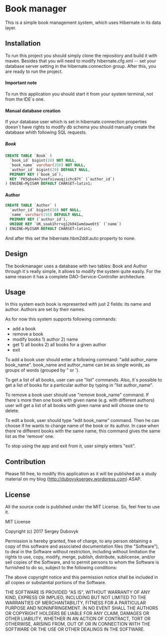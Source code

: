 # Book manager

This is a simple book management system, which uses Hibernate in its data layer.

## Installation

To run this project you should simply clone the repository and build it with maven. Besides that you will need to modify hibernate.cfg.xml -- set your database server setting in the hibernate.connection group.
After this, you are ready to run the project.

#### Important note
To run this application you should start it from your system terminal, not from the IDE`s one.

#### Manual database creation

If your database user which is set in hibernate.connection properties doesn`t have rights to modify db schema you should manually create the database whith following SQL requests.

##### Book
```sql
CREATE TABLE `Book` (
  `book_id` bigint(20) NOT NULL,
  `book_name` varchar(250) NOT NULL,
  `author_id` bigint(20) DEFAULT NULL,
  PRIMARY KEY (`book_id`),
  KEY `FK5gbo4o7yxefxivwuqjichc67t` (`author_id`)
) ENGINE=MyISAM DEFAULT CHARSET=latin1;
```

#### Author

```sql
CREATE TABLE `Author` (
  `author_id` bigint(20) NOT NULL,
  `name` varchar(255) DEFAULT NULL,
  PRIMARY KEY (`author_id`),
  UNIQUE KEY `UK_soak1hrrvg12k041wmdawe6t5` (`name`)
) ENGINE=MyISAM DEFAULT CHARSET=latin1;

```

And after this set the hibernate.hbm2ddl.auto property to none.

## Design

The bookmanager uses a database with two tables: Book and Author through it`s really simple, it allows to modify the system quite easily. For the same reason it has a complete DAO-Service-Controller architecture.

## Usage

In this system each book is represented with just 2 fields: its name and author. Authors are set by their names.

As for now this system supports following commands:
- add a book
- remove a book
- modify books 1) author 2) name
- get 1) all books 2) all books for a given author
- exit

To add a book user should enter a following command: "add author_name book_name". book_name and author_name can be as single words, as groups of words (grouped by " or ').

To get a list of all books, user can use "list" commands. Also, it`s possible to get a list of books for a particular author by typing in "list author_name".

To remove a book user should use "remove book_name" command. If there`s more then one book with given name (e.g. with different authors) user will get a list of all books with given name and will choose one to delete.

To edit a book, user should type "edit book_name" command. Then he can choose if he wants to change name of the book or its author. In case when there`re different books with the same name, this command gives the same list as the 'remove' one.

To stop using the app and exit from it, user simply enters "exit".

## Contribution

Please fill free, to modify this application as it will be published as a study material on my blog (http://dubovyksergey.wordpress.com) ASAP.

## License

All the source code is published under the MIT License. So, feel free to use it.

MIT License

Copyright (c) 2017 Sergey Dubovyk

Permission is hereby granted, free of charge, to any person obtaining a copy
of this software and associated documentation files (the "Software"), to deal
in the Software without restriction, including without limitation the rights
to use, copy, modify, merge, publish, distribute, sublicense, and/or sell
copies of the Software, and to permit persons to whom the Software is
furnished to do so, subject to the following conditions:

The above copyright notice and this permission notice shall be included in all
copies or substantial portions of the Software.

THE SOFTWARE IS PROVIDED "AS IS", WITHOUT WARRANTY OF ANY KIND, EXPRESS OR
IMPLIED, INCLUDING BUT NOT LIMITED TO THE WARRANTIES OF MERCHANTABILITY,
FITNESS FOR A PARTICULAR PURPOSE AND NONINFRINGEMENT. IN NO EVENT SHALL THE
AUTHORS OR COPYRIGHT HOLDERS BE LIABLE FOR ANY CLAIM, DAMAGES OR OTHER
LIABILITY, WHETHER IN AN ACTION OF CONTRACT, TORT OR OTHERWISE, ARISING FROM,
OUT OF OR IN CONNECTION WITH THE SOFTWARE OR THE USE OR OTHER DEALINGS IN THE
SOFTWARE.

